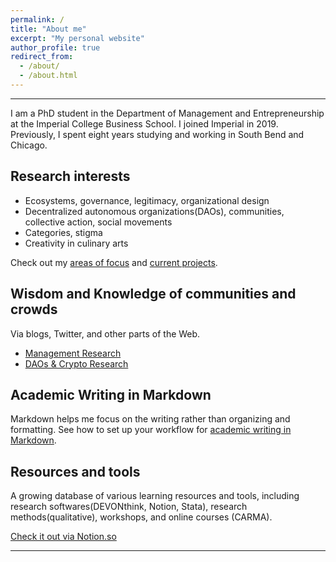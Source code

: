 ```yaml
---
permalink: /
title: "About me"
excerpt: "My personal website"
author_profile: true
redirect_from:
  - /about/
  - /about.html
---
```


-----
I am a PhD student in the Department of Management and Entrepreneurship at the Imperial College Business School. I joined Imperial in 2019. Previously, I spent eight years studying and working in South Bend and Chicago. 

## Research interests

  * Ecosystems, governance, legitimacy, organizational design  
  * Decentralized autonomous organizations(DAOs), communities, collective action, social movements  
  * Categories, stigma  
  * Creativity in culinary arts  

Check out my [areas of focus](/posts/2019/12/so-what-are-you-studying/) and [current projects](/portfolio/).


## Wisdom and Knowledge of communities and crowds
Via blogs, Twitter, and other parts of the Web.

  * [Management Research](http://linxule.com/curation-mgmt/)
  * [DAOs & Crypto Research](http://linxule.com/curation-dao/)


## Academic Writing in Markdown
Markdown helps me focus on the writing rather than organizing and formatting. See how to set up your workflow for [academic writing in Markdown](https://linxule.com/portfolio/portfolio-2/). 


## Resources and tools
A growing database of various learning resources and tools, including research softwares(DEVONthink, Notion, Stata), research methods(qualitative), workshops, and online courses (CARMA).

<a href="https://www.notion.so/linxule/Learning-Resources-and-tools-7ada6088f41745a8989ff86259884c7c" class="btn btn--primary" target="_blank">Check it out via Notion.so</a>

------

